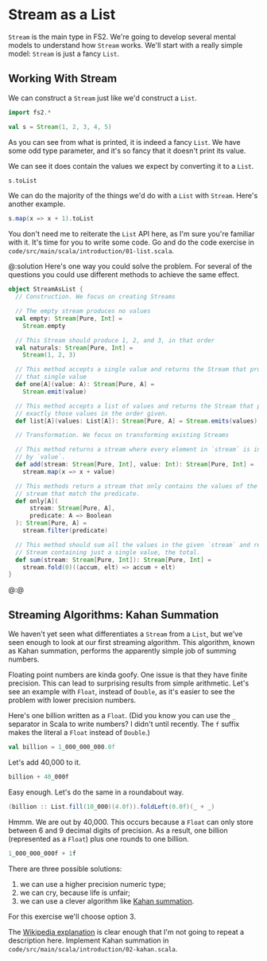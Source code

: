 # Stream as a List

`Stream` is the main type in FS2. We're going to develop several mental models to understand how `Stream` works. We'll start with a really simple model: `Stream` is just a fancy `List`.


## Working With Stream

We can construct a `Stream` just like we'd construct a `List`.

```scala mdoc
import fs2.*

val s = Stream(1, 2, 3, 4, 5)
```

As you can see from what is printed, it is indeed a fancy `List`.
We have some odd type parameter, and it's so fancy that it doesn't print its value.

We can see it does contain the values we expect by converting it to a `List`.

```scala mdoc
s.toList
```

We can do the majority of the things we'd do with a `List` with `Stream`.
Here's another example.

```scala mdoc
s.map(x => x + 1).toList
```

You don't need me to reiterate the `List` API here, as I'm sure you're familiar with it.
It's time for you to write some code. 
Go and do the code exercise in `code/src/main/scala/introduction/01-list.scala`.

@:solution
Here's one way you could solve the problem. For several of the questions you could use different methods to achieve the same effect.

```scala mdoc:silent
object StreamAsList {
  // Construction. We focus on creating Streams

  // The empty stream produces no values
  val empty: Stream[Pure, Int] = 
    Stream.empty

  // This Stream should produce 1, 2, and 3, in that order
  val naturals: Stream[Pure, Int] = 
    Stream(1, 2, 3)

  // This method accepts a single value and returns the Stream that produces
  // that single value
  def one[A](value: A): Stream[Pure, A] = 
    Stream.emit(value)

  // This method accepts a list of values and returns the Stream that produces
  // exactly those values in the order given.
  def list[A](values: List[A]): Stream[Pure, A] = Stream.emits(values)

  // Transformation. We focus on transforming existing Streams

  // This method returns a stream where every element in `stream` is incremented
  // by `value`.
  def add(stream: Stream[Pure, Int], value: Int): Stream[Pure, Int] =
    stream.map(x => x + value)

  // This methods return a stream that only contains the values of the input
  // stream that match the predicate.
  def only[A](
      stream: Stream[Pure, A],
      predicate: A => Boolean
  ): Stream[Pure, A] = 
    stream.filter(predicate)

  // This method should sum all the values in the given `stream` and return a
  // Stream containing just a single value, the total.
  def sum(stream: Stream[Pure, Int]): Stream[Pure, Int] =
    stream.fold(0)((accum, elt) => accum + elt)
}
```
@:@


## Streaming Algorithms: Kahan Summation

We haven't yet seen what differentiates a `Stream` from a `List`, but we've seen enough to look at our first streaming algorithm.
This algorithm, known as Kahan summation, performs the apparently simple job of summing numbers.

Floating point numbers are kinda goofy. One issue is that they have finite precision. This can lead to surprising results from simple arithmetic. Let's see an example with `Float`, instead of `Double`, as it's easier to see the problem with lower precision numbers.

Here's one billion written as a `Float`. (Did you know you can use the `_` separator in Scala to write numbers? I didn't until recently. The `f` suffix makes the literal a `Float` instead of `Double`.)

```scala mdoc
val billion = 1_000_000_000.0f
```

Let's add 40,000 to it.

```scala mdoc
billion + 40_000f
```

Easy enough. Let's do the same in a roundabout way.

```scala mdoc
(billion :: List.fill(10_000)(4.0f)).foldLeft(0.0f)(_ + _)
```

Hmmm. We are out by 40,000. This occurs because a `Float` can only store between 6 and 9 decimal digits of precision. As a result, one billion (represented as a `Float`) plus one rounds to one billion.

```scala mdoc
1_000_000_000f + 1f
```

There are three possible solutions: 

1. we can use a higher precision numeric type;
2. we can cry, because life is unfair;
3. we can use a clever algorithm like [Kahan summation][kahan]. 

For this exercise we'll choose option 3.

The [Wikipedia explanation][kahan] is clear enough that I'm not going to repeat a description here. Implement Kahan summation in `code/src/main/scala/introduction/02-kahan.scala`.

[kahan]: https://en.wikipedia.org/wiki/Kahan_summation_algorithm
